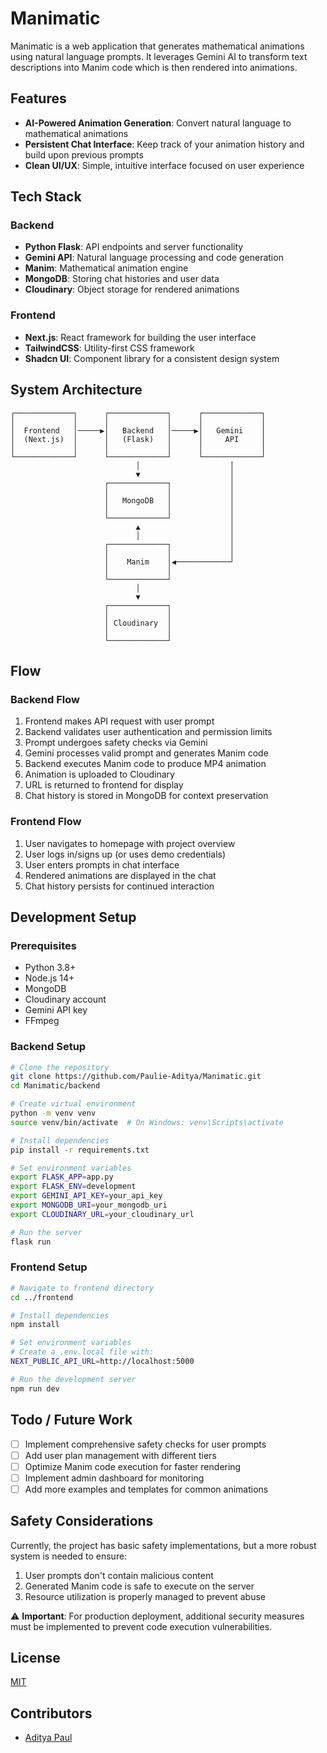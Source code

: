 # Manimatic

Manimatic is a web application that generates mathematical animations using natural language prompts. It leverages Gemini AI to transform text descriptions into Manim code which is then rendered into animations.

## Features

- **AI-Powered Animation Generation**: Convert natural language to mathematical animations
- **Persistent Chat Interface**: Keep track of your animation history and build upon previous prompts
- **Clean UI/UX**: Simple, intuitive interface focused on user experience

## Tech Stack

### Backend

- **Python Flask**: API endpoints and server functionality
- **Gemini API**: Natural language processing and code generation
- **Manim**: Mathematical animation engine
- **MongoDB**: Storing chat histories and user data
- **Cloudinary**: Object storage for rendered animations

### Frontend

- **Next.js**: React framework for building the user interface
- **TailwindCSS**: Utility-first CSS framework
- **Shadcn UI**: Component library for a consistent design system

## System Architecture

```
┌─────────────┐      ┌─────────────┐      ┌─────────────┐
│             │      │             │      │             │
│  Frontend   │─────▶│   Backend   │─────▶│   Gemini    │
│  (Next.js)  │      │   (Flask)   │      │     API     │
│             │      │             │      │             │
└─────────────┘      └─────────────┘      └─────────────┘
                            │                    │
                            ▼                    │
                     ┌─────────────┐             │
                     │             │             │
                     │   MongoDB   │             │
                     │             │             │
                     └─────────────┘             │
                            ▲                    │
                            │                    │
                     ┌─────────────┐             │
                     │             │             │
                     │    Manim    │◀────────────┘
                     │             │
                     └─────────────┘
                            │
                            ▼
                     ┌─────────────┐
                     │             │
                     │ Cloudinary  │
                     │             │
                     └─────────────┘
```

## Flow

### Backend Flow

1. Frontend makes API request with user prompt
2. Backend validates user authentication and permission limits
3. Prompt undergoes safety checks via Gemini
4. Gemini processes valid prompt and generates Manim code
5. Backend executes Manim code to produce MP4 animation
6. Animation is uploaded to Cloudinary
7. URL is returned to frontend for display
8. Chat history is stored in MongoDB for context preservation

### Frontend Flow

1. User navigates to homepage with project overview
2. User logs in/signs up (or uses demo credentials)
3. User enters prompts in chat interface
4. Rendered animations are displayed in the chat
5. Chat history persists for continued interaction

## Development Setup

### Prerequisites

- Python 3.8+
- Node.js 14+
- MongoDB
- Cloudinary account
- Gemini API key
- FFmpeg

### Backend Setup

```bash
# Clone the repository
git clone https://github.com/Paulie-Aditya/Manimatic.git
cd Manimatic/backend

# Create virtual environment
python -m venv venv
source venv/bin/activate  # On Windows: venv\Scripts\activate

# Install dependencies
pip install -r requirements.txt

# Set environment variables
export FLASK_APP=app.py
export FLASK_ENV=development
export GEMINI_API_KEY=your_api_key
export MONGODB_URI=your_mongodb_uri
export CLOUDINARY_URL=your_cloudinary_url

# Run the server
flask run
```

### Frontend Setup

```bash
# Navigate to frontend directory
cd ../frontend

# Install dependencies
npm install

# Set environment variables
# Create a .env.local file with:
NEXT_PUBLIC_API_URL=http://localhost:5000

# Run the development server
npm run dev
```

## Todo / Future Work

- [ ] Implement comprehensive safety checks for user prompts
- [ ] Add user plan management with different tiers
- [ ] Optimize Manim code execution for faster rendering
- [ ] Implement admin dashboard for monitoring
- [ ] Add more examples and templates for common animations

## Safety Considerations

Currently, the project has basic safety implementations, but a more robust system is needed to ensure:

1. User prompts don't contain malicious content
2. Generated Manim code is safe to execute on the server
3. Resource utilization is properly managed to prevent abuse

⚠️ **Important**: For production deployment, additional security measures must be implemented to prevent code execution vulnerabilities.

## License

[MIT](LICENSE)

## Contributors

- [Aditya Paul](https://github.com/Paulie-Aditya)
